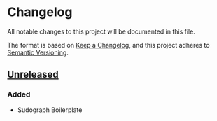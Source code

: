 # Changelog

All notable changes to this project will be documented in this file.

The format is based on [Keep a Changelog](https://keepachangelog.com/en/1.0.0/),
and this project adheres to [Semantic Versioning](https://semver.org/spec/v2.0.0.html).

## [Unreleased]

### Added

- Sudograph Boilerplate

[unreleased]: https://github.com/dansteren/files/compare/v0.1.0...HEAD
[0.1.0]: https://github.com/dansteren/files/releases/tag/v0.1.0
